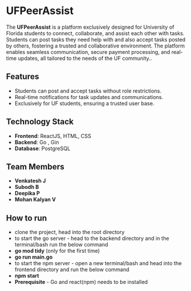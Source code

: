 # UFPeerAssist

The **UFPeerAssist** is a platform exclusively designed for University of Florida students to connect, collaborate, and assist each other with tasks. Students can post tasks they need help with and also accept tasks posted by others, fostering a trusted and collaborative environment. The platform enables seamless communication, secure payment processing, and real-time updates, all tailored to the needs of the UF community..

## Features

- Students can post and accept tasks without role restrictions.
- Real-time notifications for task updates and communications.
- Exclusively for UF students, ensuring a trusted user base.

## Technology Stack

- **Frontend**: ReactJS, HTML, CSS  
- **Backend**: Go , Gin
- **Database**: PostgreSQL  

## Team Members

- **Venkatesh J**  
- **Subodh B**  
- **Deepika P**  
- **Mohan Kalyan V**


## How to run
- clone the project, head into the root directory
- to start the go server - head to the backend directory and in the terminal/bash run the below command
- **go mod tidy** (only for the first time)
- **go run main.go**
- to start the npm server - open a new terminal/bash and head into the frontend directory and run the below command
- **npm start**
- **Prerequisite** - Go and react(npm) needs to be installed
